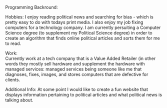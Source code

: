 Programming Backround:


Hobbies:
    I enjoy reading political news and searching for bias - which is pretty easy to do with todays print media.  I also enjoy my job fixing computers for a technology company.  I am currently persuiting a Computer Science degree (to supplement my Political Science degree) in order to create an algorithm that finds online political articles and sorts them for me to read.
    
    
Work:  
    Currently work at a tech company that is a Value Added Retailer (in other words they mostly sell hardware and supplement the hardware with managed services: managed services being someone like me that diagnoses, fixes, images, and stores computers that are defective for clients. 


Additional Info:
    At some point I would like to create a fun website that displays information pertaining to political articles and what political news is talking about.
